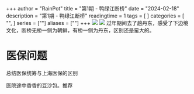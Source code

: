 +++
author = "RainPot"
title = "第1期 - 鸭绿江断桥"
date = "2024-02-18"
description = "第1期 - 鸭绿江断桥"
readingtime = 1
tags = [
]
categories = [
"",
]
series = [""]
aliases = [""]
+++
![](/images/Pasted%20image%2020240219223858.png)
![](/images/Pasted%20image%2020240219224159.png)
过年期间去了趟丹东，感受了下边境文化，断桥无桥一侧为朝鲜，有桥一侧为丹东，区别还是蛮大的。

# 医保问题

总结医保统筹与上海医保的区别

  
医院途中香香的豆沙包。推荐


